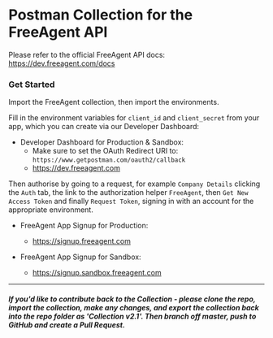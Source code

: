 # Postman Collection for the FreeAgent API

Please refer to the official FreeAgent API docs:
https://dev.freeagent.com/docs

### Get Started
Import the FreeAgent collection, then import the environments.

Fill in the environment variables for `client_id` and `client_secret` from your app, which you can create via our Developer Dashboard:


- Developer Dashboard for Production & Sandbox: 
  - Make sure to set the OAuth Redirect URI to: `https://www.getpostman.com/oauth2/callback`
  - https://dev.freeagent.com


Then authorise by going to a request, for example `Company Details` clicking the `Auth` tab, the link to the authorization helper `FreeAgent`, then `Get New Access Token` and finally `Request Token`, signing in with an account for the appropriate environment.


- FreeAgent App Signup for Production:
  - https://signup.freeagent.com

- FreeAgent App Signup for Sandbox:
  - https://signup.sandbox.freeagent.com

----
##### If you'd like to contribute back to the Collection - please clone the repo, import the collection, make any changes, and export the collection back into the repo folder as 'Collection v2.1'. Then branch off master, push to GitHub and create a Pull Request.
